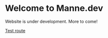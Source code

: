 # Welcome to Manne.dev

Website is under development. More to come!

[Test route](info)

[_metadata_:Title]:# "Homepage - Manne.dev"